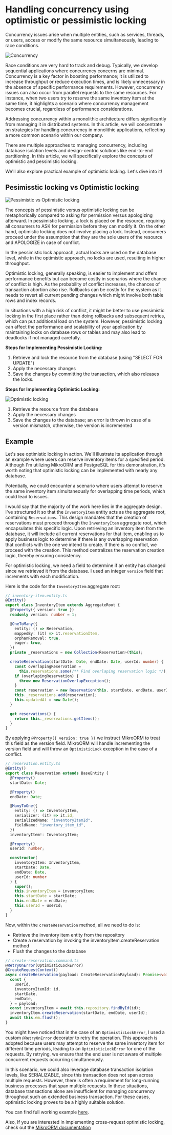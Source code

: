 # Handling concurrency using optimistic or pessimistic locking

Concurrency issues arise when multiple entities, such as services, threads, or users, access or modify the same resource simultaneously, leading to race conditions.

![Concurrency](../assets/images/concurrency.png)

Race conditions are very hard to track and debug.
Typically, we develop sequential applications where concurrency concerns are minimal.
Concurrency is a key factor in boosting performance; it is utilized to increase throughput or reduce execution times, and is likely unnecessary in the absence of specific performance requirements.
However, concurrency issues can also occur from parallel requests to the same resources.
For instance, when two users try to reserve the same inventory item at the same time, it highlights a scenario where concurrency management becomes crucial, regardless of performance considerations.

Addressing concurrency within a monolithic architecture differs significantly from managing it in distributed systems. In this article, we will concentrate on strategies for handling concurrency in monolithic applications, reflecting a more common scenario within our company.

There are multiple approaches to managing concurrency, including database isolation levels and design-centric solutions like end-to-end partitioning. In this article, we will specifically explore the concepts of optimistic and pessimistic locking.

We'll also explore practical example of optimistic locking. Let's dive into it!

## Pesimisstic locking vs Optimistic locking

![Pessimistic vs Optimistic locking](../assets/images/pessimistic-vs-optimistic-locking.png)

The concepts of pessimistic versus optimistic locking can be metaphorically compared to asking for permission versus apologizing afterward. In pessimistic locking, a lock is placed on the resource, requiring all consumers to ASK for permission before they can modify it. On the other hand, optimistic locking does not involve placing a lock. Instead, consumers proceed under the assumption that they are the sole users of the resource and APOLOGIZE in case of conflict.

In the pessimistic lock approach, actual locks are used on the database level, while in the optimistic approach, no locks are used, resulting in higher throughput.

Optimistic locking, generally speaking, is easier to implement and offers performance benefits but can become costly in scenarios where the chance of conflict is high.
As the probability of conflict increases, the chances of transaction abortion also rise. Rollbacks can be costly for the system as it needs to revert all current pending changes which might involve both table rows and index records.

In situations with a high risk of conflict, it might be better to use pessimistic locking in the first place rather than doing rollbacks and subsequent retries, which can put additional load on the system.
However, pessimistic locking can affect the performance and scalability of your application by maintaining locks on database rows or tables and may also lead to deadlocks if not managed carefully.

**Steps for Implementing Pessimistic Locking:**

1. Retrieve and lock the resource from the database (using "SELECT FOR UPDATE")
2. Apply the necessary changes
3. Save the changes by committing the transaction, which also releases the locks.

**Steps for Implementing Optimistic Locking:**

![Optimistic locking](../assets/images/optimistic-locking.png)

1. Retrieve the resource from the database
2. Apply the necessary changes
3. Save the changes to the database; an error is thrown in case of a version mismatch, otherwise, the version is incremented

## Example

Let's see optimistic locking in action.
We'll illustrate its application through an example where users can reserve inventory items for a specified period.
Although I'm utilizing MikroORM and PostgreSQL for this demonstration, it's worth noting that optimistic locking can be implemented with nearly any database.

Potentially, we could encounter a scenario where users attempt to reserve the same inventory item simultaneously for overlapping time periods, which could lead to issues.

I would say that the majority of the work here lies in the aggregate design.
I've structured it so that the `InventoryItem` entity acts as the aggregate root, containing `Reservations`. This design mandates that the creation of reservations must proceed through the `InventoryItem` aggregate root, which encapsulates this specific logic.
Upon retrieving an inventory item from the database, it will include all current reservations for that item, enabling us to apply business logic to determine if there is any overlapping reservation that conflicts with the one we intend to create.
If there is no conflict, we proceed with the creation. This method centralizes the reservation creation logic, thereby ensuring consistency.

For optimistic locking, we need a field to determine if an entity has changed since we retrieved it from the database. I used an integer `version` field that increments with each modification.

Here is the code for the `InventoryItem` aggregate root:

```ts
// inventory-item.entity.ts
@Entity()
export class InventoryItem extends AggregateRoot {
  @Property({ version: true })
  readonly version: number = 1;

  @OneToMany({
    entity: () => Reservation,
    mappedBy: (it) => it.reservationItem,
    orphanRemoval: true,
    eager: true,
  })
  private _reservations = new Collection<Reservation>(this);

  createReservation(startDate: Date, endDate: Date, userId: number) {
    const overlapingReservation =
      this.reservations.some(/** Find overlaping reservation logic */);
    if (overlapingReservation) {
      throw new ReservationOverlapException();
    }
    const reservation = new Reservation(this, startDate, endDate, userId);
    this._reservations.add(reservation);
    this.updatedAt = new Date();
  }

  get reservations() {
    return this._reservations.getItems();
  }
}
```

By applying `@Property({ version: true })` we instruct MikroORM to treat this field as the version field.
MikroORM will handle incrementing the version field and will throw an `OptimisticLock` exception in the case of a conflict.

```ts
// reservation.entity.ts
@Entity()
export class Reservation extends BaseEntity {
  @Property()
  startDate: Date;

  @Property()
  endDate: Date;

  @ManyToOne({
    entity: () => InventoryItem,
    serializer: (it) => it.id,
    serializedName: "inventoryItemId",
    fieldName: "inventory_item_id",
  })
  inventoryItem!: InventoryItem;

  @Property()
  userId: number;

  constructor(
    inventoryItem: InventoryItem,
    startDate: Date,
    endDate: Date,
    userId: number
  ) {
    super();
    this.inventoryItem = inventoryItem;
    this.startDate = startDate;
    this.endDate = endDate;
    this.userId = userId;
  }
}
```

Now, within the `createReservation` method, all we need to do is:

- Retrieve the inventory item entity from the repository
- Create a reservation by invoking the inventoryItem.createReservation method
- Flush the changes to the database

```ts
// create-reservation.command.ts
@RetryOnError(OptimisticLockError)
@CreateRequestContext()
async createReservation(payload: CreateReservationPayload): Promise<void> {
  const {
    userId,
    inventoryItemId: id,
    startDate,
    endDate,
  } = payload;
  const inventoryItem = await this.repository.findById(id);
  inventoryItem.createReservation(startDate, endDate, userId);
  await this.em.flush();
}
```

You might have noticed that in the case of an `OptimisticLockError`, I used a custom `@RetryOnError` decorator to retry the operation. This approach is adopted because users may attempt to reserve the same inventory item for different time periods, leading to an `OptimisticLockError` for one of the requests. By retrying, we ensure that the end user is not aware of multiple concurrent requests occurring simultaneously.

In this scenario, we could also leverage database transaction isolation levels, like SERIALIZABLE, since this transaction does not span across multiple requests. However, there is often a requirement for long-running business processes that span multiple requests. In these situations, database transactions alone are insufficient for managing concurrency throughout such an extended business transaction. For these cases, optimistic locking proves to be a highly suitable solution.

You can find full working example [here](https://github.com/ikovac/teem-clone/tree/master/apps/api/src/reservation).

Also, If you are interested in implementing cross-request optimistic locking, check out the [MikroORM documentation](https://mikro-orm.io/docs/transactions#optimistic-locking)
